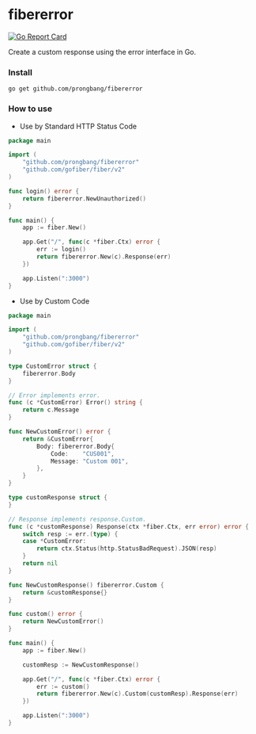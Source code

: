 # fibererror

[![Go Report Card](https://goreportcard.com/badge/github.com/prongbang/fibererror)](https://goreportcard.com/report/github.com/prongbang/fibererror)

Create a custom response using the error interface in Go.

### Install

```shell
go get github.com/prongbang/fibererror
```

### How to use

- Use by Standard HTTP Status Code

```go
package main

import (
	"github.com/prongbang/fibererror"
	"github.com/gofiber/fiber/v2"
)

func login() error {
	return fibererror.NewUnauthorized()
}

func main() {
	app := fiber.New()

	app.Get("/", func(c *fiber.Ctx) error {
		err := login()
		return fibererror.New(c).Response(err)
	})

	app.Listen(":3000")
}
```

- Use by Custom Code

```go
package main

import (
	"github.com/prongbang/fibererror"
	"github.com/gofiber/fiber/v2"
)

type CustomError struct {
	fibererror.Body
}

// Error implements error.
func (c *CustomError) Error() string {
	return c.Message
}

func NewCustomError() error {
	return &CustomError{
		Body: fibererror.Body{
			Code:    "CUS001",
			Message: "Custom 001",
		},
	}
}

type customResponse struct {
}

// Response implements response.Custom.
func (c *customResponse) Response(ctx *fiber.Ctx, err error) error {
	switch resp := err.(type) {
	case *CustomError:
		return ctx.Status(http.StatusBadRequest).JSON(resp)
	}
	return nil
}

func NewCustomResponse() fibererror.Custom {
	return &customResponse{}
}

func custom() error {
	return NewCustomError()
}

func main() {
	app := fiber.New()

	customResp := NewCustomResponse()

	app.Get("/", func(c *fiber.Ctx) error {
		err := custom()
		return fibererror.New(c).Custom(customResp).Response(err)
	})

	app.Listen(":3000")
}
```
